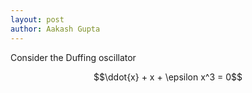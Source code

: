 ```yaml
---
layout: post
author: Aakash Gupta
---
```

Consider the Duffing oscillator 

$$\ddot{x} + x + \epsilon x^3 = 0$$
